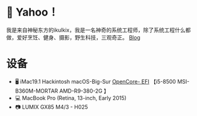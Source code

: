 # 👋 Yahoo！
 我是来自神秘东方的ikulkix，我是一名神奇的系统工程师，除了系统工程什么都做，爱好烹饪、健身、摄影，野生科技，三观奇正。
 [Blog](https://bolg.ikulkix.com/)
# 设备
- 🖥️   iMac19.1 Hackintosh macOS-Big-Sur [OpenCore- EFI](https://github.com/ikulkix/ikulkix/issues/1)
      【i5-8500 MSI-B360M-MORTAR AMD-R9-380-2G 】
- 💻   MacBook Pro (Retina, 13-inch, Early 2015) 
- 📷   LUMIX GX85 M4/3 - H025
